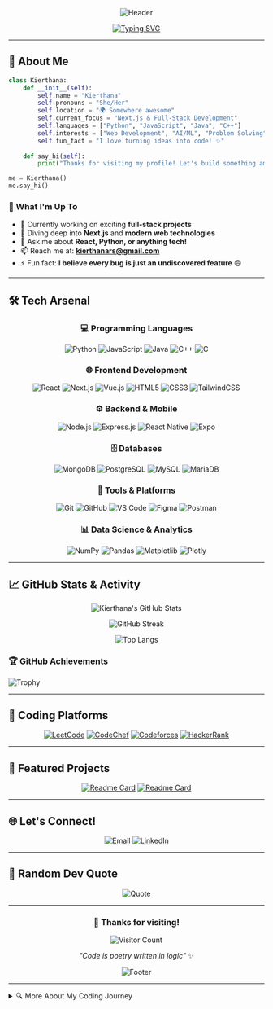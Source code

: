 
<div align="center">

![Header](https://capsule-render.vercel.app/api?type=waving&color=gradient&customColorList=6,11,20&height=300&section=header&text=Hey%20there!%20I'm%20Kierthana%20👋&fontSize=50&fontAlign=50&fontAlignY=40&desc=Full-Stack%20Developer%20|%20Problem%20Solver%20|%20Tech%20Enthusiast&descAlign=50&descAlignY=60&animation=fadeIn)

[![Typing SVG](https://readme-typing-svg.herokuapp.com?font=Fira+Code&size=22&duration=3000&pause=1000&color=6366F1&center=true&vCenter=true&multiline=true&width=600&height=100&lines=The+best+way+to+predict+the+future;is+to+create+it+%F0%9F%9A%80;Welcome+to+my+coding+universe!+%F0%9F%8C%8C)](https://git.io/typing-svg)

</div>

---

## 🌟 About Me

```python
class Kierthana:
    def __init__(self):
        self.name = "Kierthana"
        self.pronouns = "She/Her"
        self.location = "🌍 Somewhere awesome"
        self.current_focus = "Next.js & Full-Stack Development"
        self.languages = ["Python", "JavaScript", "Java", "C++"]
        self.interests = ["Web Development", "AI/ML", "Problem Solving"]
        self.fun_fact = "I love turning ideas into code! ✨"
    
    def say_hi(self):
        print("Thanks for visiting my profile! Let's build something amazing together 🚀")

me = Kierthana()
me.say_hi()
```

### 🎯 What I'm Up To
- 🔭 Currently working on exciting **full-stack projects**
- 🌱 Diving deep into **Next.js** and **modern web technologies**
- 💬 Ask me about **React, Python, or anything tech!**
- 📫 Reach me at: **kierthanars@gmail.com**
- ⚡ Fun fact: **I believe every bug is just an undiscovered feature** 😄

---

## 🛠️ Tech Arsenal

<div align="center">

### 💻 Programming Languages
![Python](https://img.shields.io/badge/Python-FFD43B?style=for-the-badge&logo=python&logoColor=blue)
![JavaScript](https://img.shields.io/badge/JavaScript-F7DF1E?style=for-the-badge&logo=javascript&logoColor=black)
![Java](https://img.shields.io/badge/Java-ED8B00?style=for-the-badge&logo=openjdk&logoColor=white)
![C++](https://img.shields.io/badge/C++-00599C?style=for-the-badge&logo=c%2B%2B&logoColor=white)
![C](https://img.shields.io/badge/C-00599C?style=for-the-badge&logo=c&logoColor=white)

### 🌐 Frontend Development
![React](https://img.shields.io/badge/React-20232A?style=for-the-badge&logo=react&logoColor=61DAFB)
![Next.js](https://img.shields.io/badge/Next.js-000000?style=for-the-badge&logo=next.js&logoColor=white)
![Vue.js](https://img.shields.io/badge/Vue.js-35495E?style=for-the-badge&logo=vue.js&logoColor=4FC08D)
![HTML5](https://img.shields.io/badge/HTML5-E34F26?style=for-the-badge&logo=html5&logoColor=white)
![CSS3](https://img.shields.io/badge/CSS3-1572B6?style=for-the-badge&logo=css3&logoColor=white)
![TailwindCSS](https://img.shields.io/badge/Tailwind_CSS-38B2AC?style=for-the-badge&logo=tailwind-css&logoColor=white)

### ⚙️ Backend & Mobile
![Node.js](https://img.shields.io/badge/Node.js-43853D?style=for-the-badge&logo=node.js&logoColor=white)
![Express.js](https://img.shields.io/badge/Express.js-404D59?style=for-the-badge&logo=express&logoColor=white)
![React Native](https://img.shields.io/badge/React_Native-20232A?style=for-the-badge&logo=react&logoColor=61DAFB)
![Expo](https://img.shields.io/badge/Expo-1C1E24?style=for-the-badge&logo=expo&logoColor=#D04A37)

### 🗄️ Databases
![MongoDB](https://img.shields.io/badge/MongoDB-4EA94B?style=for-the-badge&logo=mongodb&logoColor=white)
![PostgreSQL](https://img.shields.io/badge/PostgreSQL-316192?style=for-the-badge&logo=postgresql&logoColor=white)
![MySQL](https://img.shields.io/badge/MySQL-005C84?style=for-the-badge&logo=mysql&logoColor=white)
![MariaDB](https://img.shields.io/badge/MariaDB-003545?style=for-the-badge&logo=mariadb&logoColor=white)

### 🔧 Tools & Platforms
![Git](https://img.shields.io/badge/Git-F05032?style=for-the-badge&logo=git&logoColor=white)
![GitHub](https://img.shields.io/badge/GitHub-100000?style=for-the-badge&logo=github&logoColor=white)
![VS Code](https://img.shields.io/badge/VS_Code-0078D4?style=for-the-badge&logo=visual%20studio%20code&logoColor=white)
![Figma](https://img.shields.io/badge/Figma-F24E1E?style=for-the-badge&logo=figma&logoColor=white)
![Postman](https://img.shields.io/badge/Postman-FF6C37?style=for-the-badge&logo=postman&logoColor=white)

### 📊 Data Science & Analytics
![NumPy](https://img.shields.io/badge/NumPy-013243?style=for-the-badge&logo=numpy&logoColor=white)
![Pandas](https://img.shields.io/badge/Pandas-150458?style=for-the-badge&logo=pandas&logoColor=white)
![Matplotlib](https://img.shields.io/badge/Matplotlib-11557c?style=for-the-badge&logo=python&logoColor=white)
![Plotly](https://img.shields.io/badge/Plotly-3F4F75?style=for-the-badge&logo=plotly&logoColor=white)

</div>

---

## 📈 GitHub Stats & Activity

<div align="center">
  
![Kierthana's GitHub Stats](https://github-readme-stats.vercel.app/api?username=KierthanaRS&show_icons=true&theme=radical&hide_border=true&count_private=true)

![GitHub Streak](https://github-readme-streak-stats.herokuapp.com/?user=KierthanaRS&theme=radical&hide_border=true)

![Top Langs](https://github-readme-stats.vercel.app/api/top-langs/?username=KierthanaRS&hide=c%2B%2B&theme=radical)

</div>

### 🏆 GitHub Achievements
![Trophy](https://github-profile-trophy.vercel.app/?username=KierthanaRS&theme=radical&no-frame=true&no-bg=true&margin-w=4&column=7)

---

## 🏅 Coding Platforms

<div align="center">

[![LeetCode](https://img.shields.io/badge/LeetCode-FFA116?style=for-the-badge&logo=LeetCode&logoColor=black)](https://leetcode.com/u/kierthanars/)
[![CodeChef](https://img.shields.io/badge/CodeChef-5B4638?style=for-the-badge&logo=CodeChef&logoColor=white)](https://www.codechef.com/users/kierthanars)
[![Codeforces](https://img.shields.io/badge/Codeforces-445f9d?style=for-the-badge&logo=Codeforces&logoColor=white)](https://codeforces.com/profile/keerthanars.it2022)
[![HackerRank](https://img.shields.io/badge/HackerRank-2EC866?style=for-the-badge&logo=HackerRank&logoColor=white)](https://www.hackerrank.com/kierthanars)

</div>

---

## 🎨 Featured Projects

<div align="center">

[![Readme Card](https://github-readme-stats.vercel.app/api/pin/?username=KierthanaRS&repo=project1&theme=radical&hide_border=true)](https://github.com/KierthanaRS/FAITH)
[![Readme Card](https://github-readme-stats.vercel.app/api/pin/?username=KierthanaRS&repo=project2&theme=radical&hide_border=true)](https://github.com/KierthanaRS/CLIMB)

</div>

---

## 🌐 Let's Connect!

<div align="center">

[![Email](https://img.shields.io/badge/Email-D14836?style=for-the-badge&logo=gmail&logoColor=white)](mailto:kierthanars@gmail.com)
[![LinkedIn](https://img.shields.io/badge/LinkedIn-0077B5?style=for-the-badge&logo=linkedin&logoColor=white)](https://www.linkedin.com/in/kierthana-rajesh-8b8b42256/)


</div>

---

## 💭 Random Dev Quote

<div align="center">

![Quote](https://quotes-github-readme.vercel.app/api?type=horizontal&theme=radical)

</div>

---



<div align="center">

### 💜 Thanks for visiting!

![Visitor Count](https://visitor-badge.laobi.icu/badge?page_id=KierthanaRS.KierthanaRS)

*"Code is poetry written in logic"* ✨

![Footer](https://capsule-render.vercel.app/api?type=waving&color=gradient&customColorList=6,11,20&height=200&section=footer&fontSize=24&fontAlign=50&fontAlignY=80&desc=Keep%20coding%20and%20stay%20awesome!%20🚀&descAlign=50&descAlignY=60&animation=fadeIn)

</div>

---

<details>
<summary>🔍 More About My Coding Journey</summary>

### 📚 Currently Learning
- 🚀 Building agentic AI systems that think and act
- 🧠 Exploring LLM-based memory, context handling, and prompt engineering
- 🛠️ Mastering full-stack patterns with Next.js + FastAPI + Azure
- ☁️ Working with Azure Services
- Working with MCP servers

### 🎪 Fun Projects I Want to Build
- 🧠 An AI teammate that can answer any questions from the database it is connected.
- 📡 A CLI agent that connects to cloud APIs and automates dev workflows
- 🧾 An AI-driven resume/career coach that knows my skills and builds custom prep plans
- 🎤 A VS Code extension that gives sarcastic code reviews (because why not?)

### 🧰 Favorite Tools & Languages
- 💙 Python (always my comfort zone)
- 🖤 Next.js + Tailwind = my aesthetic jam
- ☁️ Azure Dev life – Function Apps, Blob Storage, OpenAI, Search Services
</details>

